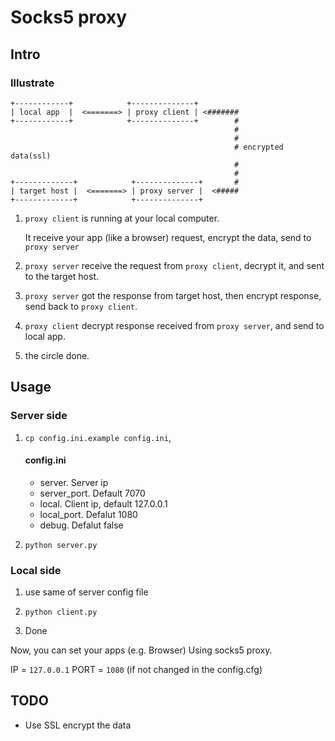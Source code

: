 # Socks5 proxy

## Intro

### Illustrate

```
+------------+            +--------------+          
| local app  |  <=======> | proxy client | <#######
+------------+            +--------------+        #
                                                  #
                                                  #
                                                  # encrypted data(ssl)
                                                  #
                                                  #
+-------------+            +--------------+       #
| target host |  <=======> | proxy server |  <#####
+-------------+            +--------------+         
```

1.  `proxy client` is running at your local computer.

    It receive your app (like a browser) request, encrypt the data,
    send to `proxy server`

2.  `proxy server` receive the request from `proxy client`,
    decrypt it, and sent to the target host.

3.  `proxy server` got the response from target host, then encrypt response,
    send back to `proxy client`.

4.  `proxy client` decrypt response received from `proxy server`,
    and send to local app.

5.  the circle done.


## Usage

### Server side

1.  `cp config.ini.example config.ini`,

	#### config.ini
	
	*	server.	Server ip
	*	server_port.	Default 7070
	*	local.	Client ip, default 127.0.0.1
	*	local_port.	Defalut 1080
	*	debug.	Defalut false

2.	`python server.py`


### Local side

1.	use same of server config file

2.  `python client.py`

3. Done

Now, you can set your apps (e.g. Browser) Using socks5 proxy.

IP = `127.0.0.1`
PORT = `1080`  (if not changed in the config.cfg)


## TODO

* Use SSL encrypt the data
